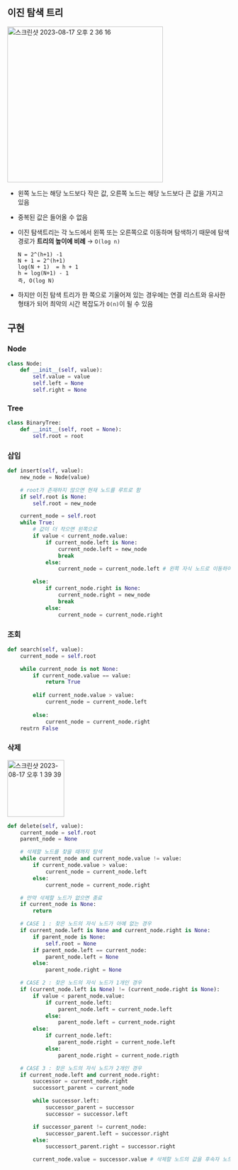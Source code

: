 ## 이진 탐색 트리

<img width="351" alt="스크린샷 2023-08-17 오후 2 36 16" src="https://github.com/yaezzin/TIL/assets/97823928/3fcba243-6fe2-4ca1-91ae-52bcc468157a">

* 왼쪽 노드는 해당 노드보다 작은 값, 오른쪽 노드는 해당 노드보다 큰 값을 가지고 있음
* 중복된 값은 들어올 수 없음

* 이진 탐색트리는 각 노드에서 왼쪽 또는 오른쪽으로 이동하며 탐색하기 때문에 탐색 경로가 **트리의 높이에 비례** → ```O(log n)```
  ```
  N = 2^(h+1) -1
  N + 1 = 2^(h+1)
  log(N + 1)  = h + 1
  h = log(N+1) - 1
  즉, O(log N)
  ```
* 하지만 이진 탐색 트리가 한 쪽으로 기울어져 있는 경우에는 연결 리스트와 유사한 형태가 되어 최악의 시간 복잡도가 ```O(n)```이 될 수 있음

## 구현

### Node

```python
class Node:
    def __init__(self, value):
        self.value = value
        self.left = None
        self.right = None
```

### Tree

```python
class BinaryTree:
    def __init__(self, root = None):
        self.root = root
```

### 삽입

```python
def insert(self, value):
    new_node = Node(value)

    # root가 존재하지 않으면 현재 노드를 루트로 함
    if self.root is None:
        self.root = new_node

    current_node = self.root
    while True:
        # 값이 더 작으면 왼쪽으로
        if value < current_node.value:
            if current_node.left is None:
                current_node.left = new_node
                break
            else:
                current_node = current_node.left # 왼쪽 자식 노드로 이동하여 계속 탐색

        else:
            if current_node.right is None:
                current_node.right = new_node
                break
            else:
                current_node = current_node.right
```

### 조회

```python
def search(self, value):
    current_node = self.root

    while current_node is not None:
        if current_node.value == value:
            return True
  
        elif current_node.value > value:
            current_node = current_node.left
  
        else:
            current_node = current_node.right
    reutrn False
```

### 삭제

<img width="128" alt="스크린샷 2023-08-17 오후 1 39 39" src="https://github.com/yaezzin/TIL/assets/97823928/8fb36241-a491-4bcf-b4c1-412c5883e4d1">

```python
def delete(self, value):
    current_node = self.root
    parent_node = None

    # 삭제할 노드를 찾을 때까지 탐색
    while current_node and current_node.value != value:
        if current_node.value > value:
            current_node = current_node.left
        else:
            current_node = current_node.right

    # 만약 삭제할 노드가 없으면 종료
    if current_node is None:
        return

    # CASE 1 : 찾은 노드의 자식 노드가 아예 없는 경우
    if current_node.left is None and current_node.right is None:
        if parent_node is None:
            self.root = None
        if parent_node.left == current_node:
            parent_node.left = None
        else:
            parent_node.right = None

    # CASE 2 : 찾은 노드의 자식 노드가 1개인 경우
    if (current_node.left is None) != (current_node.right is None):
        if value < parent_node.value:
            if current_node.left:
                parent_node.left = current_node.left
            else:
                parent_node.left = current_node.right
        else:
            if current_node.left:
                parent_node.right = current_node.left
            else:
                parent_node.right = current_node.rigth

    # CASE 3 : 찾은 노드의 자식 노드가 2개인 경우
    if current_node.left and current_node.right:
        successor = current_node.right
        successort_parent = current_node

        while successor.left:
            successor_parent = successor
            successor = successor.left

        if successor_parent != current_node:
            successor_parent.left = successor.right
        else:
            successort_parent.right = successor.right

        current_node.value = successor.value # 삭제할 노드의 값을 후속자 노드의 값으로 갱신

```
